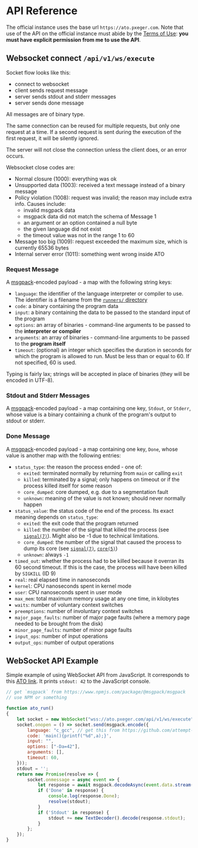 # API Reference
The official instance uses the base url `https://ato.pxeger.com`. Note that use of the API on the
official instance must abide by the [Terms of Use](https://ato.pxeger.com/legal#terms-of-use):
**you must have explicit permission from me to use the API**.

## Websocket connect `/api/v1/ws/execute`
Socket flow looks like this:

- connect to websocket
- client sends request message
- server sends stdout and stderr messages
- server sends done message

All messages are of binary type.

The same connection can be reused for multiple requests, but only one request at a time. If a second request is sent during the
execution of the first request, it will be silently ignored.

The server will not close the connection unless the client does, or an error occurs.

Websocket close codes are:
- Normal closure (1000): everything was ok
- Unsupported data (1003): received a text message instead of a binary message
- Policy violation (1008): request was invalid; the reason may include extra info. Causes include:
    - invalid msgpack data
    - msgpack data did not match the schema of Message 1
    - an argument or an option contained a null byte
    - the given language did not exist
    - the timeout value was not in the range 1 to 60
- Message too big (1009): request exceeded the maximum size, which is currently 65536 bytes
- Internal server error (1011): something went wrong inside ATO

### Request Message
A [msgpack]-encoded payload - a map with the following string keys:
- `language`: the identifier of the language interpreter or compiler to use. The identifier is a filename from the
  [`runners/` directory]
- `code`: a binary containing the program data
- `input`: a binary containing the data to be passed to the standard input of the program
- `options`: an array of binaries - command-line arguments to be passed to the **interpreter or compiler**
- `arguments`: an array of binaries - command-line arguments to be passed to the **program itself**
- `timeout`: (optional) an integer which specifies the duration in seconds for which the program is allowed to run. Must
be less than or equal to 60. If not specified, 60 is used.

Typing is fairly lax; strings will be accepted in place of binaries (they will be encoded in UTF-8).

### Stdout and Stderr Messages
A [msgpack]-encoded payload - a map containing one key, `Stdout`, or `Stderr`, whose value is a binary containing a
chunk of the program's output to stdout or stderr.

### Done Message
A [msgpack]-encoded payload - a map containing one key, `Done`, whose value is another map with the following entries:
- `status_type`: the reason the process ended - one of:
    - `exited`: terminated normally by returning from `main` or calling `exit`
    - `killed`: terminated by a signal; only happens on timeout or if the process killed itself for some reason
    - `core_dumped`: core dumped, e.g. due to a segmentation fault
    - `unknown`: meaning of the value is not known; should never normally happen
- `status_value`: the status code of the end of the process. Its exact meaning depends on `status_type`:
    - `exited`: the exit code that the program returned
    - `killed`: the number of the signal that killed the process (see [`signal(7)`]). Might also be -1 due to technical
      limitations.
    - `core_dumped`: the number of the signal that caused the process to dump its core (see [`signal(7)`], [`core(5)`])
    - `unknown`: always `-1`
- `timed_out`: whether the process had to be killed because it overran its 60 second timeout. If this is the case, the
  process will have been killed by `SIGKILL` (ID 9)
- `real`: real elapsed time in nanoseconds
- `kernel`: CPU nanoseconds spent in kernel mode
- `user`: CPU nanoseconds spent in user mode
- `max_mem`: total maximum memory usage at any one time, in kilobytes
- `waits`: number of voluntary context switches
- `preemptions`: number of involuntary context switches
- `major_page_faults`: number of major page faults (where a memory page needed to be brought from the disk)
- `minor_page_faults`: number of minor page faults
- `input_ops`: number of input operations
- `output_ops`: number of output operations

[msgpack]: https://msgpack.org
[`runners/` directory]: https://github.com/attempt-this-online/attempt-this-online/tree/main/runners
[`signal(7)`]: https://man.archlinux.org/man/core/man-pages/signal.7.en
[`core(5)`]: https://man.archlinux.org/man/core/man-pages/core.5.en

## WebSocket API Example
Simple example of using WebSocket API from JavaScript. It corresponds to this [ATO link](https://ato.pxeger.com/run?1=m700OT49OXlVtJKuS6KtiZFS7IKlpSVpuhbbcxMz8zQ0qwuKMvNK0jSUVFOUdBI1rWshslBFC6A0AA).
It prints `stdout: 42` to the JavaScript console.

```javascript
// get `msgpack` from https://www.npmjs.com/package/@msgpack/msgpack
// use NPM or something

function ato_run()
{
	let socket = new WebSocket("wss://ato.pxeger.com/api/v1/ws/execute");
	socket.onopen = () => socket.send(msgpack.encode({
		language: "c_gcc", // get this from https://github.com/attempt-this-online/attempt-this-online/tree/main/runners
		code: 'main(){printf("%d",a);}',
		input: "",
		options: ["-Da=42"],
		arguments: [],
		timeout: 60,
	}));
    stdout = '';
    return new Promise(resolve => {
        socket.onmessage = async event => {
            let response = await msgpack.decodeAsync(event.data.stream());
            if ('Done' in response) {
                console.log(response.Done);
                resolve(stdout);
            }
            if ('Stdout' in response) {
                stdout += new TextDecoder().decode(response.stdout);
            }
        };
    });
}
```
